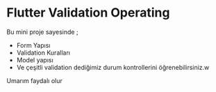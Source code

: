 # Flutter Validation Operating

Bu mini proje sayesinde ;
* Form Yapısı
* Validation Kuralları
* Model yapısı
* Ve çeşitli validation dediğimiz durum kontrollerini öğrenebilirsiniz.w

Umarım faydalı olur

